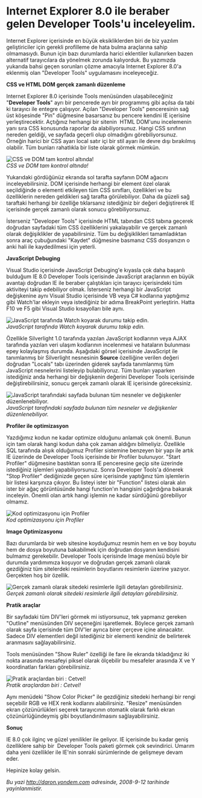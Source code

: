 # Internet Explorer 8.0 ile beraber gelen Developer Tools'u inceleyelim.
Internet Explorer içerisinde en büyük eksikliklerden biri de biz yazılım
geliştiriciler için gerekli profilleme de hata bulma araçlarına sahip
olmamasıydı. Bunun için bazı durumlarda harici eklentiler kullanırken
bazen alternatif tarayıcılara da yönelmek zorunda kalıyorduk. Bu
yazımızda yukarıda bahsi geçen sorunları çözme amacıyla Internet
Explorer 8.0'a eklenmiş olan "Developer Tools" uygulamasını
inceleyeceğiz.

**CSS ve HTML DOM gerçek zamanlı düzenleme**

Internet Explorer 8.0 içerisinde Tools menüsünden ulaşabileceğiniz
"**Developer Tools**" ayrı bir pencerede ayrı bir programmış gibi açılsa
da tabi ki tarayıcı ile entegre çalışıyor. Açılan "Developer Tools"
penceresinin sağ üst köşesinde "Pin" düğmesine basarsanız bu pencere
kendini IE içerisine yerleştirecektir. Açtığınız herhangi bir sitenin 
HTML DOM'unu incelemenin yanı sıra CSS konusunda raporlar da
alabiliyorsunuz. Hangi CSS sınıfının nereden geldiği, ve sayfada geçerli
olup olmadığını görebiliyorsunuz. Örneğin harici bir CSS ayarı local
satır içi bir stil ayarı ile devre dışı bırakılmış olabilir. Tüm bunları
rahatlıkla bir liste olarak görmek mümkün.

![CSS ve DOM tam kontrol
altında!](media/Internet_Explorer_8_0_ile_beraber_gelen_Developer_Tools_u_inceleyelim/11092008_1.png)\
*CSS ve DOM tam kontrol altında!*

Yukarıdaki gördüğünüz ekranda sol tarafta sayfanın DOM ağacını
inceleyebilirsiniz. DOM içerisinde herhangi bir element özel olarak
seçildiğinde o elementi etkileyen tüm CSS sınıfları, özellikleri ve bu
özelliklerin nereden geldikleri sağ tarafta görülebiliyor. Daha da
güzeli sağ taraftaki herhangi bir özelliğe tıklarsanız istediğiniz bir
değeri değiştirerek IE içerisinde gerçek zamanlı olarak sonucu
görebiliyorsunuz.

İsterseniz "Developer Tools" içerisinde HTML tabından CSS tabına geçerek
doğrudan sayfadaki tüm CSS özelliklerini yakalayabilir ve gerçek zamanlı
olarak değişiklikler de yapabilirsiniz. Tüm bu değişiklikleri
tamamladıktan sonra araç çubuğundaki "Kaydet" düğmesine basmanız CSS
dosyanızın o anki hali ile kaydedilmesi için yeterli.

**JavaScript Debuging**

Visual Studio içerisinde JavaScript Debuging'e kıyasla çok daha başarılı
bulduğum IE 8.0 Developer Tools içerisinde JavaScript araçlarının en
büyük avantajı doğrudan IE ile beraber çalıştıkları için tarayıcı
içerisindeki tüm aktiviteyi takip edebiliyor olmak. İsterseniz herhangi
bir JavaScript değişkenine aynı Visual Studio içerisinde VB veya C\#
kodlarına yaptığımız gibi Watch'lar ekleyin veya istediğiniz bir adıma
BreakPoint yerleştirin. Hatta F10 ve F5 gibi Visual Studio kısayolları
bile aynı.

![JavaScript tarafında Watch koyarak durumu takip
edin.](media/Internet_Explorer_8_0_ile_beraber_gelen_Developer_Tools_u_inceleyelim/11092008_2.png)\
*JavaScript tarafında Watch koyarak durumu takip edin.*

Özellikle Silverlight 1.0 tarafında yazılan JavaScript kodlarının veya
AJAX tarafında yazılan veri ulaşım kodlarının incelenmesi ve hataların
bulunması epey kolaylaşmış durumda. Aşağıdaki görsel içerisinde
JavaScript ile tanımlanmış bir Silverlight nesnesinin **Source**
özelliğine verilen değeri doğrudan "Locals" tabı üzerinden giderek
sayfada tanımlanmış tüm JavaScript nesnelerini listeleyip bulabiliyoruz.
Tüm bunları yaparken istediğiniz anda herhangi bir değişkenin değerini
Developer Tools içerisinde değiştirebilirsiniz, sonucu gerçek zamanlı
olarak IE içerisinde göreceksiniz.

![JavaScript tarafındaki sayfada bulunan tüm nesneler ve değişkenler
düzenlenebiliyor.](media/Internet_Explorer_8_0_ile_beraber_gelen_Developer_Tools_u_inceleyelim/11092008_3.png)\
*JavaScript tarafındaki sayfada bulunan tüm nesneler ve değişkenler
düzenlenebiliyor.*

**Profiler ile optimizasyon**

Yazdığımız kodun ne kadar optimize olduğunu anlamak çok önemli. Bunun
için tam olarak hangi kodun daha çok zaman aldığını bilmeliyiz.
Özellikle SQL tarafında alışık olduğumuz Profiler sistemine benzeyen bir
yapı ile artık IE üzerinde de Developer Tools içerisinde bir Profiler
bulunuyor. "Start Profiler" düğmesine bastıktan sonra IE penceresine
geçip site üzerinde istediğiniz işlemleri yapabiliyorsunuz. Sonra
Developer Tools'a dönerek "Stop Profiler" dediğinizde geçen süre
içerisinde yaptığınız tüm işlemlerin bir listesi karşınıza çıkıyor. Bu
listeyi ister bir "Function" listesi olarak alın ister bir ağaç
görüntüsünde hangi function'ın hangisini çağırdığına bakarak inceleyin.
Önemli olan artık hangi işlemin ne kadar sürdüğünü görebiliyor olmamız.

![Kod optimizasyonu için
Profiler](media/Internet_Explorer_8_0_ile_beraber_gelen_Developer_Tools_u_inceleyelim/11092008_4.png)\
*Kod optimizasyonu için Profiler*

**Image Optimizasyonu**

Bazı durumlarda bir web sitesine koyduğumuz resmin hem en ve boy boyutu
hem de dosya boyutuna bakabilmek için doğrudan dosyanın kendisini
bulmamız gerekebilir. Developer Tools içerisinde Image menüsü böyle bir
durumda yardımımıza koşuyor ve doğrudan gerçek zamanlı olarak gezdiğiniz
tüm sitelerdeki resimlerin boyutlarını resimlerin üzerine yazıyor.
Gerçekten hoş bir özellik.

![Gerçek zamanlı olarak sitedeki resimlerle ilgili detayları
görebilirsiniz.](media/Internet_Explorer_8_0_ile_beraber_gelen_Developer_Tools_u_inceleyelim/11092008_5.png)\
*Gerçek zamanlı olarak sitedeki resimlerle ilgili detayları
görebilirsiniz.*

**Pratik araçlar**

Bir sayfadaki tüm DIV'leri görmek mi istiyorsunuz, tek yapmanız gereken
"Outline" menüsünden DIV seçeneğini işaretlemek. Böylece gerçek zamanlı
olarak sayfa içerisinde tüm DIV'ler ayrıca birer çerçeve içine
alınacaktır. Sadece DIV elementleri değil istediğiniz bir elementi
kendiniz de belirterek aranmasını sağlayabilirsiniz.

Tools menüsünden "Show Ruler" özelliği ile fare ile ekranda tıkladığınız
iki nokta arasında mesafeyi piksel olarak ölçebilir bu mesafeler
arasında X ve Y koordinatları farkları görebilirsiniz.

![Pratik araçlardan biri :
Cetvel!](media/Internet_Explorer_8_0_ile_beraber_gelen_Developer_Tools_u_inceleyelim/11092008_6.png)\
*Pratik araçlardan biri : Cetvel!*

Aynı menüdeki "Show Color Picker" ile gezdiğiniz sitedeki herhangi bir
rengi seçebilir RGB ve HEX renk kodlarını alabilirsiniz. "Resize"
menüsünden ekran çözünürlükleri seçerek tarayıcının otomatik olarak
farklı ekran çözünürlüğündeymiş gibi boyutlandırılmasını
sağlayabilirsiniz.

**Sonuç**

IE 8.0 çok ilginç ve güzel yenilikler ile geliyor. IE içerisinde bu
kadar geniş özelliklere sahip bir  Developer Tools paketi görmek çok
sevindirici. Umarım daha yeni özellikler ile IE'nin sonraki sürümlerinde
de gelişmeye devam eder.

Hepinize kolay gelsin.



*Bu yazi http://daron.yondem.com adresinde, 2008-9-12 tarihinde yayinlanmistir.*

